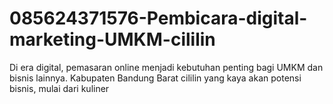 # 085624371576-Pembicara-digital-marketing-UMKM-cililin
Di era digital, pemasaran online menjadi kebutuhan penting bagi UMKM dan bisnis lainnya. Kabupaten Bandung Barat  cililin yang kaya akan potensi bisnis, mulai dari kuliner
